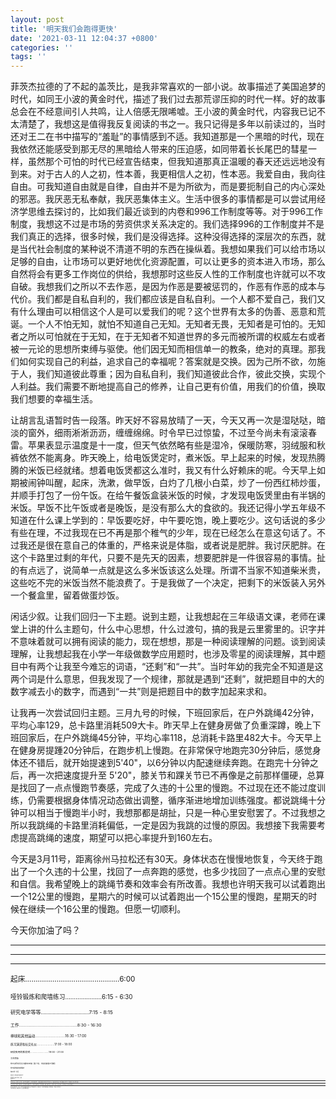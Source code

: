 ```yaml
---
layout: post
title: '明天我们会跑得更快'
date: '2021-03-11 12:04:37 +0800'
categories: ''
tags: ''
---
```


菲茨杰拉德的了不起的盖茨比，是我非常喜欢的一部小说。故事描述了美国追梦的时代，如同王小波的黄金时代，描述了我们过去那荒谬压抑的时代一样。好的故事总会在不经意间引人共鸣，让人倍感无限唏嘘。王小波的黄金时代，内容我已记不太清楚了，我想这是值得我反复阅读的书之一。我只记得是多年以前读过的，当时还对王二在书中描写的“羞耻”的事情感到不适。我知道那是一个黑暗的时代，现在我依然还能感受到那无尽的黑暗给人带来的压迫感，如同带着长长尾巴的彗星一样，虽然那个可怕的时代已经宣告结束，但我知道那真正温暖的春天还远远地没有到来。对于古人的人之初，性本善，我更相信人之初，性本恶。我爱自由，我向往自由。可我知道自由就是自律，自由并不是为所欲为，而是要扼制自己的内心深处的邪恶。我厌恶无私奉献，我厌恶集体主义。生活中很多的事情都是可以尝试用经济学思维去探讨的，比如我们最近谈到的内卷和996工作制度等等。对于996工作制度，我想这不过是市场的劳资供求关系决定的。我们选择996的工作制度并不是我们真正的选择，很多时候，我们是没得选择。这种没得选择的深层次的东西，就是当代社会制度的某种说不清道不明的东西在操纵着。我想如果我们可以给市场以足够的自由，让市场可以更好地优化资源配置，可以让更多的资本进入市场，那么自然将会有更多工作岗位的供给，我想那时这些反人性的工作制度也许就可以不攻自破。我想我们之所以不去作恶，是因为作恶是要被惩罚的，作恶有作恶的成本与代价。我们都是自私自利的，我们都应该是自私自利。一个人都不爱自己，我们又有什么理由可以相信这个人是可以爱我们的呢？这个世界有太多的伪善、恶意和荒诞。一个人不怕无知，就怕不知道自己无知。无知者无畏，无知者是可怕的。无知者之所以可怕就在于无知，在于无知者不知道世界的多元而被所谓的权威左右或者被一元论的思想所束缚与驱使。他们因无知而相信单一的教条，绝对的真理。那我们如何实现自己的利益，追求自己的幸福呢？答案就是交换。因为己所不欲，勿施于人，我们知道彼此尊重；因为自私自利，我们知道彼此合作，彼此交换，实现个人利益。我们需要不断地提高自己的修养，让自己更有价值，用我们的价值，换取我们想要的幸福生活。

让胡言乱语暂时告一段落。昨天好不容易放晴了一天，今天又再一次是湿哒哒，暗淡的窗外，细雨淅淅沥沥，缠缠绵绵。时令早已过惊蛰，不过至今尚未有滚滚春雷。苹果表显示温度是十一度，但天气依然略有些是湿冷，保暖防寒，羽绒服和秋裤依然不能离身。昨天晚上，给电饭煲定时，煮米饭。早上起来的时候，发现热腾腾的米饭已经就绪。想着电饭煲都这么准时，我又有什么好赖床的呢。今天早上如期被闹钟叫醒，起床，洗漱，做早饭，白灼了几根小白菜，炒了一份西红柿炒蛋，并顺手打包了一份午饭。在给午餐饭盒装米饭的时候，才发现电饭煲里由有半锅的米饭。早饭不比午饭或者是晚饭，是没有那么大的食欲的。我还记得小学五年级不知道在什么课上学到的：早饭要吃好，中午要吃饱，晚上要吃少。这句话说的多少有些在理，不过我现在已不再是那个稚气的少年，现在已经怎么在意这句话了。不过我还是很在意自己的体重的，严格来说是体脂，或者说是肥胖。我讨厌肥胖。在这个卡路里过剩的年代，只要不是先天的因素，想要肥胖是一件很容易的事情。扯的有点远了，说简单一点就是这么多米饭该这么处理。所谓不当家不知道柴米贵，这些吃不完的米饭当然不能浪费了。于是我做了一个决定，把剩下的米饭装入另外一个餐盒里，留着做蛋炒饭。

闲话少叙。让我们回归一下主题。说到主题，让我想起在三年级语文课，老师在课堂上讲的什么主题句，什么中心思想，什么过渡句，搞的我是云里雾里的。识字并不意味着就可以拥有阅读的能力，现在想想，那是一种阅读理解的问题。谈到阅读理解，让我想起我在小学一年级做数学应用题时，也涉及零星的阅读理解，其中题目中有两个让我至今难忘的词语，“还剩”和“一共”。当时年幼的我完全不知道是这两个词是什么意思，但我发现了一个规律，那就是遇到“还剩”，就把题目中的大的数字减去小的数字，而遇到“一共”则是把题目中的数字加起来求和。

让我再一次尝试回归主题。三月九号的时候，下班回家后，在户外跳绳42分钟，平均心率129，总卡路里消耗509大卡。昨天早上在健身房做了负重深蹲，晚上下班回家后，在户外跳绳45分钟，平均心率118，总消耗卡路里482大卡。今天早上在健身房提踵20分钟后，在跑步机上慢跑。在非常保守地跑完30分钟后，感觉身体还不错后，就开始提速到5'40"，以6分钟以内配速继续奔跑。在跑完十分钟之后，再一次把速度提升至 5'20"，膝关节和踝关节已不再像是之前那样僵硬，总算是找回了一点点慢跑节奏感，完成了久违的十公里的慢跑。不过现在还不能过度训练，仍需要根据身体情况动态做出调整，循序渐进地增加训练强度。都说跳绳十分钟可以相当于慢跑半小时，我想那都是胡扯，只是一种心里安慰罢了。不过我想之所以我跳绳的卡路里消耗偏低，一定是因为我跳的过慢的原因。我想接下我需要考虑提高跳绳的速度，期望可以把心率提升到160左右。

今天是3月11号，距离徐州马拉松还有30天。身体状态在慢慢地恢复，今天终于跑出了一个久违的十公里，找回了一点奔跑的感觉，也多少找回了一点点心里的安慰和自信。我希望晚上的跳绳节奏和效率会有所改善。我想也许明天我可以试着跑出一个12公里的慢跑，星期六的时候可以试着跑出一个15公里的慢跑，星期天的时候在继续一个16公里的慢跑。但愿一切顺利。

今天你加油了吗？

- - -

- - -

- - -

<small> 起床………………………………………6:00

<small> 哑铃锻炼和爬墙练习…………………6:15 - 6:30

<small> 研究电学等等……………………………7:15 - 8:15

<small> 工作…………………………………………8:30 - 16:30

<small> 棒球和其他运动…………………………16:30 - 17:00

<small> 练习演讲和社交礼仪…………………17:00 - 18:00

<small> 研究有用的新发明………………………19:00 - 21:00

<small> 工体目标

<small> 绝不浪费时间去沙福特家或者【某个姓，字迹连着看不清楚】

<small> 绝不吸卷烟或者嚼烟叶

<small> 每两日洗一次澡

<small> 每周读一本有益的书或者杂志

<small> 每周储存五块钱【划掉】三块钱

<small> 更加孝顺父母

- - -

当列车驶入冬夜，真正的雪，故乡的雪，开始从我们身边延申而去，反射着车窗透出的光芒，沿途驶过威斯康星州境内许多灯光暗淡的小站，车厢突然变得清冷起来。我们深深地吸入凛冽的气息，恍然明白这片土地才是我们的故乡。

- - -

他走过漫漫长路才来到这片蓝色的港湾，肯定觉得梦想已经离得非常近，几乎伸出手就能抓得到。他所不知道得是，梦想已经落在他身后，落在纽约以西那广袤无垠得大地上，落在黑暗夜幕下连绵不绝得美国原野上。

- - -

盖茨比信封的那盏绿灯，是年复一年在我们眼前渐渐消失的极乐未来。我们始终追它不上，但没有关系——明天我们会跑得更快，把手伸得更长——等到某个美好的早晨——

于是我们奋力前进，却如同逆水行舟，注定要不停地退回过去。
